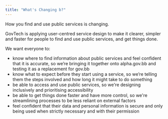 ```yaml
---
title: "What's Changing b?"
---
```


How you find and use public services is changing.

GovTech is applying user-centred service design to make it clearer, simpler and faster for people to find and use public services, and get things done.

We want everyone to:
- know where to find information about public services and feel confident that it is accurate, so we’re bringing it together onto alpha.gov.bb and testing it as a replacement for gov.bb
- know what to expect before they start using a service, so we’re telling them the steps involved and how long it might take to do something
- be able to access and use public services, so we're designing inclusively and prioritising accessibility
- be able to get things done faster and have more control, so we're streamlining processes to be less reliant on external factors
- feel confident that their data and personal information is secure and only being used when strictly necessary and with their permission